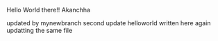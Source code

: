 Hello World there!!
Akanchha

updated by mynewbranch
second update
helloworld written here
again updatting the same file

